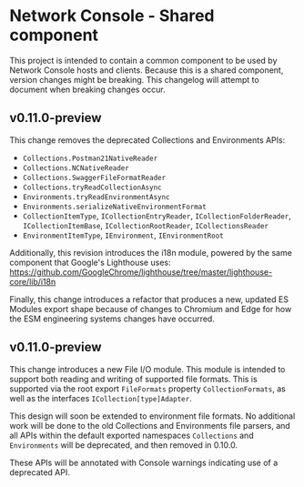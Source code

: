 # Network Console - Shared component

This project is intended to contain a common component to be used by
Network Console hosts and clients. Because this is a shared component,
version changes might be breaking. This changelog will attempt to
document when breaking changes occur.

## v0.11.0-preview

This change removes the deprecated Collections and Environments APIs:

 - `Collections.Postman21NativeReader`
 - `Collections.NCNativeReader`
 - `Collections.SwaggerFileFormatReader`
 - `Collections.tryReadCollectionAsync`
 - `Environments.tryReadEnvironmentAsync`
 - `Environments.serializeNativeEnvironmentFormat` 
 - `CollectionItemType`, `ICollectionEntryReader`, `ICollectionFolderReader`, 
   `ICollectionItemBase`, `ICollectionRootReader`, `ICollectionsReader`
 - `EnvironmentItemType`, `IEnvironment`, `IEnvironmentRoot`

Additionally, this revision introduces the i18n module, powered by the
same component that Google's Lighthouse uses:
https://github.com/GoogleChrome/lighthouse/tree/master/lighthouse-core/lib/i18n

Finally, this change introduces a refactor that produces a new, updated
ES Modules export shape because of changes to Chromium and Edge for how
the ESM engineering systems changes have occurred.

## v0.11.0-preview

This change introduces a new File I/O module. This module is intended
to support both reading and writing of supported file formats. This is
supported via the root export `FileFormats` property `CollectionFormats`,
as well as the interfaces `ICollection[type]Adapter`.

This design will soon be extended to environment file formats. No
additional work will be done to the old Collections and Environments
file parsers, and all APIs within the default exported namespaces
`Collections` and `Environments` will be deprecated, and then removed
in 0.10.0.

These APIs will be annotated with Console warnings indicating use of a
deprecated API.
